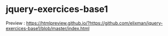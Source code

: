 # jquery-exercices-base1

Preview : https://htmlpreview.github.io/?https://github.com/elixman/jquery-exercices-base1/blob/master/index.html